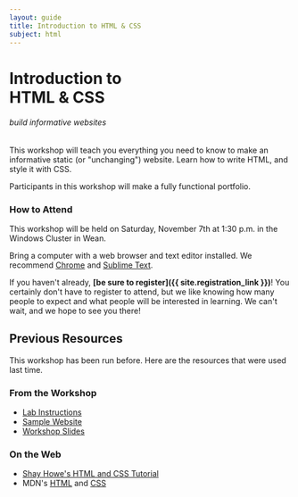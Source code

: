```yaml
---
layout: guide
title: Introduction to HTML & CSS
subject: html
---
```


# Introduction to <br>HTML & CSS

###### build informative websites

This workshop will teach you everything you need to know to make an informative
static (or "unchanging") website. Learn how to write HTML, and style it with
CSS.

Participants in this workshop will make a fully functional portfolio.

### How to Attend

This workshop will be held on Saturday, November 7th at 1:30 p.m. in the Windows
Cluster in Wean.

Bring a computer with a web browser and text editor installed. We recommend
[Chrome](https://www.google.com/chrome/browser/) and [Sublime
Text](http://www.sublimetext.com/).

If you haven't already, __[be sure to register]({{ site.registration_link }})__!
You certainly don't have to register to attend, but we like knowing how many
people to expect and what people will be interested in learning. We can't wait,
and we hope to see you there!


## Previous Resources

This workshop has been run before. Here are the resources that were used
last time.

### From the Workshop

- [Lab Instructions](https://docs.google.com/file/d/0B9HqC5cnPeRVbng4RnRodDFFZVk/edit)
- [Sample Website](http://naher94.github.io/Basic-Sample-Site/portfolio.html)
- [Workshop Slides](https://docs.google.com/file/d/0B9HqC5cnPeRVODB6MURCTUxvSVk/edit)

### On the Web

- [Shay Howe's HTML and CSS Tutorial](http://learn.shayhowe.com/)
- MDN's [HTML](https://developer.mozilla.org/en-US/docs/Web/HTML) and [CSS](https://developer.mozilla.org/en-US/docs/Web/CSS)
